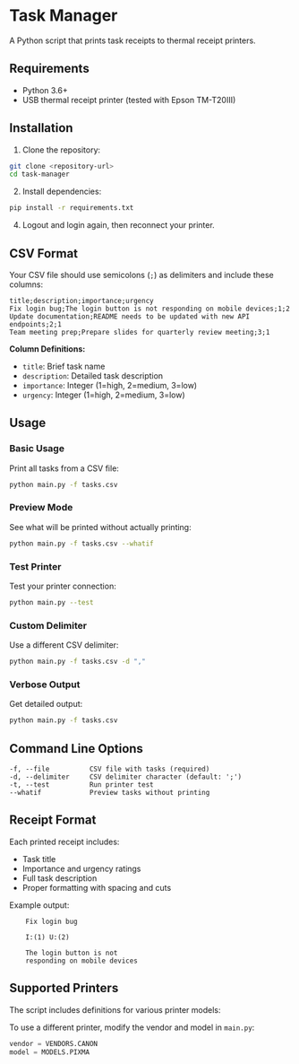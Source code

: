 # Task Manager

A Python script that prints task receipts to thermal receipt printers.

## Requirements

- Python 3.6+
- USB thermal receipt printer (tested with Epson TM-T20III)

## Installation

1. Clone the repository:
```bash
git clone <repository-url>
cd task-manager
```

2. Install dependencies:
```bash
pip install -r requirements.txt
```

4. Logout and login again, then reconnect your printer.

## CSV Format

Your CSV file should use semicolons (`;`) as delimiters and include these columns:

```csv
title;description;importance;urgency
Fix login bug;The login button is not responding on mobile devices;1;2
Update documentation;README needs to be updated with new API endpoints;2;1
Team meeting prep;Prepare slides for quarterly review meeting;3;1
```

**Column Definitions:**
- `title`: Brief task name
- `description`: Detailed task description
- `importance`: Integer (1=high, 2=medium, 3=low)
- `urgency`: Integer (1=high, 2=medium, 3=low)

## Usage

### Basic Usage

Print all tasks from a CSV file:
```bash
python main.py -f tasks.csv
```

### Preview Mode

See what will be printed without actually printing:
```bash
python main.py -f tasks.csv --whatif
```

### Test Printer

Test your printer connection:
```bash
python main.py --test
```

### Custom Delimiter

Use a different CSV delimiter:
```bash
python main.py -f tasks.csv -d ","
```

### Verbose Output

Get detailed output:
```bash
python main.py -f tasks.csv
```

## Command Line Options

```
-f, --file          CSV file with tasks (required)
-d, --delimiter     CSV delimiter character (default: ';')
-t, --test          Run printer test
--whatif            Preview tasks without printing
```

## Receipt Format

Each printed receipt includes:
- Task title
- Importance and urgency ratings
- Full task description
- Proper formatting with spacing and cuts

Example output:
```
    Fix login bug

    I:(1) U:(2)

    The login button is not
    responding on mobile devices
```

## Supported Printers

The script includes definitions for various printer models:

To use a different printer, modify the vendor and model in `main.py`:
```python
vendor = VENDORS.CANON
model = MODELS.PIXMA
```

